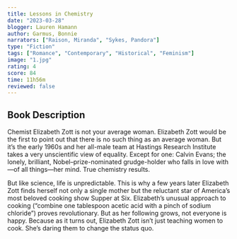 ```yaml
---
title: Lessons in Chemistry
date: "2023-03-28"
blogger: Lauren Hamann
author: Garmus, Bonnie
narrators: ["Raison, Miranda", "Sykes, Pandora"]
type: "Fiction"
tags: ["Romance", "Contemporary", "Historical", "Feminism"]
image: "1.jpg"
rating: 4
score: 84
time: 11h56m
reviewed: false
---
```


## Book Description

Chemist Elizabeth Zott is not your average woman. Elizabeth Zott would be the first to point out that there is no such thing as an average woman. But it’s the early 1960s and her all-male team at Hastings Research Institute takes a very unscientific view of equality. Except for one: Calvin Evans; the lonely, brilliant, Nobel–prize-nominated grudge-holder who falls in love with—of all things—her mind. True chemistry results.

But like science, life is unpredictable. This is why a few years later Elizabeth Zott finds herself not only a single mother but the reluctant star of America’s most beloved cooking show Supper at Six. Elizabeth’s unusual approach to cooking (“combine one tablespoon acetic acid with a pinch of sodium chloride”) proves revolutionary. But as her following grows, not everyone is happy. Because as it turns out, Elizabeth Zott isn’t just teaching women to cook. She’s daring them to change the status quo.
